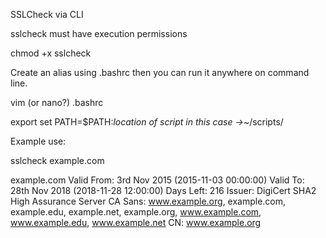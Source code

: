 SSLCheck via CLI

sslcheck must have execution permissions

chmod +x sslcheck


Create an alias using .bashrc then you can run it anywhere on command line.

vim (or nano?) .bashrc

export set PATH=$PATH:*location of script in this case ->*~/scripts/



Example use:

sslcheck example.com

example.com
        Valid From:      3rd Nov 2015 (2015-11-03 00:00:00)
        Valid To:        28th Nov 2018 (2018-11-28 12:00:00)
        Days Left:       216
        Issuer:  DigiCert SHA2 High Assurance Server CA
        Sans:   www.example.org, example.com, example.edu, example.net, example.org, www.example.com, www.example.edu, www.example.net
        CN:     www.example.org
